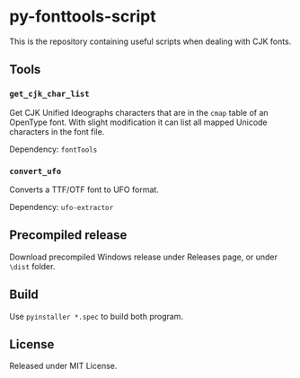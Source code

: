 # py-fonttools-script

This is the repository containing useful scripts when dealing with CJK fonts.

## Tools

### `get_cjk_char_list`

Get CJK Unified Ideographs characters that are in the `cmap` table of an OpenType font. With slight modification it can list all mapped Unicode characters in the font file.

Dependency: `fontTools`

### `convert_ufo`

Converts a TTF/OTF font to UFO format.

Dependency: `ufo-extractor`

## Precompiled release

Download precompiled Windows release under Releases page, or under `\dist` folder.

## Build

Use `pyinstaller *.spec` to build both program.
## License

Released under MIT License.
